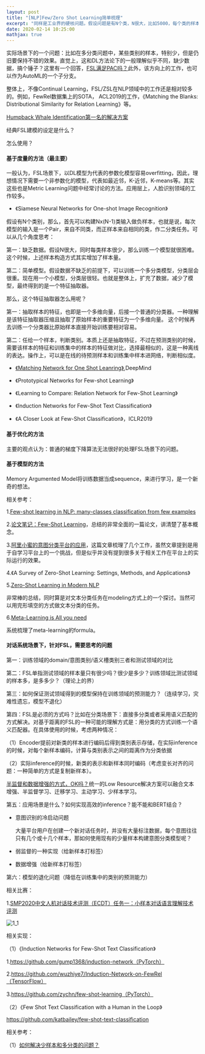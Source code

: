 ```yaml
---
layout: post
title: "[NLP]Few/Zero Shot Learning简单梳理"
excerpt: "同样是工业界的硬核问题。假设问题是有N个类，N很大，比如5000，每个类的样本只有10个。那么，任给一个样本，做5000分类，怎么办？"
date: 2020-02-14 10:25:00
mathjax: true
---
```


实际场景下的一个问题：比如在多分类问题中，某些类别的样本，特别少，但是仍旧要保持不错的效果。直觉上，这和DL方法论下的一般理解似乎不同，缺少数据，搞个锤子？这里有一个回答，[FSL满足PAC吗？](https://www.zhihu.com/question/325125054)此外，该方向上的工作，也可以作为AutoML的一个子分支。

整体上，不像Continual Learning，FSL/ZSL在NLP领域中的工作还是相对较多的。例如，FewRel数据集上的SOTA， ACL2019的工作，《Matching the Blanks: Distributional Similarity for Relation Learning》等。

[Humpback Whale Identification第一名的解决方案](https://www.kaggle.com/c/humpback-whale-identification/discussion/82366)

经典FSL建模的设定是什么？

怎么使用？

#### 基于度量的方法（最主要）

一般认为，FSL场景下，以DL模型为代表的参数化模型容易overfitting，因此，理想情况下需要一个非参数化的模型，代表如最近邻，K-近邻，K-means等。其实这些也是Metric Learning问题中经常讨论的方法。应用层上，人脸识别领域的工作较多。

+ 《Siamese Neural Networks for One-shot Image Recognition》

假设有N个类别，那么，首先可以构建Nx(N-1)类输入做负样本，也就是说，每次模型的输入是一个Pair，来自不同类，而正样本来自相同的类，作二分类任务。可以从几个角度思考：

第一：缺乏数据。假设N很大，同时每类样本很少，那么训练一个模型就很困难。这个时候，上述样本构造方式其实增加了样本量。

第二：简单模型。假设数据不缺乏的前提下，可以训练一个多分类模型，分类层会很重。现在用一个小模型，分类层很轻。也就是整体上，扩充了数据，减少了模型，最终得到的是一个特征抽取器。

那么，这个特征抽取器怎么用呢？

第一：抽取样本的特征，也即是一个多维向量，后接一个普通的分类器。一种理解是该特征抽取器压缩且抽取了原始样本的重要特征为一个多维向量。 这个时候再去训练一个分类器比原始样本直接开始训练要相对容易。

第二：任给一个样本，判断类别。本质上还是抽取特征，不过在预测类别的时候，需要该样本的特征和训练集中的样本的特征做对比，选择最相似的，这是一种离线的表达。操作上，可以是在线的待预测样本和训练集中样本进网络，判断相似度。

+ [《Matching Network for One Shot Leanring》](https://arxiv.org/abs/1606.04080),DeepMind

+ 《Prototypical Networks for Few-shot Learning》

+ 《Learning to Compare: Relation Network for Few-Shot Learning》

+ 《Induction Networks for Few-Shot Text Classification》

+ 《A Closer Look at Few-Shot Classification》，ICLR2019

#### 基于优化的方法

主要的观点认为：普通的梯度下降算法无法很好的处理FSL场景下的问题。

#### 基于模型的方法

Memory Argumented Model将训练数据当成sequence，来进行学习，是一个新奇的想法。


相关参考：

1.[Few-shot learning in NLP: many-classes classification from few examples](https://data4thought.com/fewshot_learning_nlp.html)

2.[论文笔记：Few-Shot Learning](http://www.zmonster.me/2019/12/08/few-shot-learning.html)，总结的非常全面的一篇论文，讲清楚了基本概念。

3.[阿里小蜜的意图分类平台的应用](https://mp.weixin.qq.com/s?__biz=MzI0NTE4NjA0OQ==&mid=2658360388&idx=2&sn=cf49a5d9810687eab3f6f7f8341dd6eb)，这篇文章梳理了几个工作，虽然文章提到是用于自学习平台上的一个挑战，但是似乎并没有提到很多关于相关工作在平台上的实际运行的效果。

4.《A Survey of Zero-Shot Learning: Settings, Methods, and Applications》

5.[Zero-Shot Learning in Modern NLP](https://joeddav.github.io/blog/2020/05/29/ZSL.html)

非常棒的总结，同时算是对文本分类任务在modeling方式上的一个探讨。当然可以用完形填空的方式做文本分类的任务。

6.[Meta-Learning is All you need](https://medium.com/@james_aka_yale?source=post_page-----3bd0bafdf289----------------------)

系统梳理了meta-learning的formula。

#### 对话系统场景下，针对FSL，需要思考的问题

第一：训练领域的domain/意图类别/语义槽类别三者和测试领域的对比

第二：FSL单指测试领域的样本量只有很少吗？很少是多少？训练领域比测试领域的样本多，是多多少？（理论上的界）

第三：如何保证测试领域得到的模型保持在训练领域的预测能力？（连续学习，灾难性遗忘，模型不退化）

第四：FSL是必须的方式吗？比如在分类场景下：直接多分类或者采用语义匹配的方式解决。对基于距离的FSL的一种可能的理解方式是：用分类的方式训练一个语义匹配器。在具体使用的时候，考虑两种情况：

（1）Encoder提前对新类的样本进行编码后得到类别表示存储，在实际inference的时候，对每个新样本编码，计算与类别表示之间的距离作为分类依据

（2）实际inference的时候，新类的表示和新样本同时编码（考虑变长对齐的问题：一种简单的方式是复制新样本）。

[半监督和数据增强的方式，OK吗？](https://mp.weixin.qq.com/s?__biz=MzA5ODEzMjIyMA==&mid=2247505980&idx=2&sn=8a419929d8a59b8d1383b189f38aa35c&chksm=9094d1afa7e358b9ab67e4e5010409b475075cf701b94eae9612a59dee3faa2b1f0416177939&mpshare=1&scene=23&srcid&sharer_sharetime=1592333453643&sharer_shareid=0e8353dcb5f53b85da8e0afe73a0021b%23rd)统一的Low Resource解决方案可以融合文本增强、半监督学习、迁移学习、主动学习、少样本学习。

第五：应用场景是什么？如何实现高效的inference？能不能和BERT结合？

+ 意图识别的冷启动问题

	大量平台用户在创建一个新对话任务时，并没有大量标注数据，每个意图往往只有几个或十几个样本，那如何使用现有的少量样本构建意图分类模型呢？
	
+ 弱监督的一种实现（给新样本打标签）

+ 数据增强（给新样本打标签） 

第六：模型的退化问题（降低在训练集中的类别的预测能力）

相关比赛：

1.[SMP2020中文人机对话技术评测（ECDT）任务一：小样本对话语言理解技术评测](https://smp2020.aconf.cn/smp.html#3)

![1_1](https://file.aconf.org/conf/hz/2020/03/174917/images/007S8ZIlly1gehkxmifxkj319g0gsk3n.jpg)

相关实现：

（1）《Induction Networks for Few-Shot Text Classification》

1.https://github.com/gump1368/induction-network（PyTorch）

2.https://github.com/wuzhiye7/Induction-Network-on-FewRel（TensorFlow）

3.https://github.com/zychn/few-shot-learning（PyTorch）

（2）《Few Shot Text Classification with a Human in the Loop》

https://github.com/katbailey/few-shot-text-classification

相关参考：

（1）[如何解决少样本和多分类的问题？](https://www.zhihu.com/question/389155523)